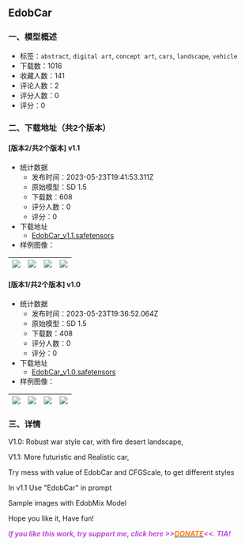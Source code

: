 ## EdobCar
### 一、模型概述

- 标签：`abstract`, `digital art`, `concept art`, `cars`, `landscape`, `vehicle`
- 下载数：1016
- 收藏人数：141
- 评论人数：2
- 评分人数：0
- 评分：0

### 二、下载地址（共2个版本）

#### [版本2/共2个版本] v1.1

- 统计数据
  - 发布时间：2023-05-23T19:41:53.311Z
  - 原始模型：SD 1.5
  - 下载数：608
  - 评分人数：0
  - 评分：0
- 下载地址
  - [EdobCar_v1.1.safetensors](https://civitai.com/api/download/models/79168)
- 样例图像：

| <img src="https://image.civitai.com/xG1nkqKTMzGDvpLrqFT7WA/fe8db39f-23b7-4293-a55d-5bea13f35e61/width=450/887847.jpeg" /> | <img src="https://image.civitai.com/xG1nkqKTMzGDvpLrqFT7WA/9fd1e475-4dbd-4843-bb3e-e44bca78aed9/width=450/887813.jpeg" /> | <img src="https://image.civitai.com/xG1nkqKTMzGDvpLrqFT7WA/81ff2be9-555c-4cd4-a240-245d6957e3d8/width=450/887814.jpeg" /> | <img src="https://image.civitai.com/xG1nkqKTMzGDvpLrqFT7WA/f490e543-3ab5-4ae8-94ed-827632825f9d/width=450/887816.jpeg" /> |
| ---- | ---- | ---- | ---- |

#### [版本1/共2个版本] v1.0

- 统计数据
  - 发布时间：2023-05-23T19:36:52.064Z
  - 原始模型：SD 1.5
  - 下载数：408
  - 评分人数：0
  - 评分：0
- 下载地址
  - [EdobCar_v1.0.safetensors](https://civitai.com/api/download/models/58375)
- 样例图像：

| <img src="https://image.civitai.com/xG1nkqKTMzGDvpLrqFT7WA/eab594f2-a636-45e0-6086-9ad43c8b0d00/width=450/635276.jpeg" /> | <img src="https://image.civitai.com/xG1nkqKTMzGDvpLrqFT7WA/535227d8-5749-4b0c-e664-10b9dc69ec00/width=450/635284.jpeg" /> | <img src="https://image.civitai.com/xG1nkqKTMzGDvpLrqFT7WA/8f7a860a-31e0-42cc-4d55-f0d8b88ff900/width=450/635279.jpeg" /> | <img src="https://image.civitai.com/xG1nkqKTMzGDvpLrqFT7WA/92456c69-3ca5-4b5b-1b59-845034793d00/width=450/635277.jpeg" /> |
| ---- | ---- | ---- | ---- |


### 三、详情
<p>V1.0: Robust war style car, with fire desert landscape,</p><p>V1.1: More futuristic and Realistic car,</p><p>Try mess with value of EdobCar and CFGScale, to get different styles</p><p>In v1.1 Use "EdobCar" in prompt</p><p>Sample images with EdobMix Model</p><p>Hope you like it, Have fun!</p><p><strong><em><span style="color:rgb(190, 75, 219)">If you like this work, try support me, click here &gt;&gt;</span></em></strong><a target="_blank" rel="ugc" href="https://www.paypal.com/donate/?hosted_button_id=6WME6V5YAG7NS"><strong><em><span style="color:rgb(253, 126, 20)">DONATE</span></em></strong></a><strong><em><span style="color:rgb(190, 75, 219)">&lt;&lt;. TIA!</span></em></strong></p>
